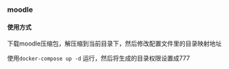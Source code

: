 ### moodle

#### 使用方式

下载moodle压缩包，解压缩到当前目录下，然后修改配置文件里的目录映射地址

使用`docker-compose up -d` 运行，然后将生成的目录权限设置成777